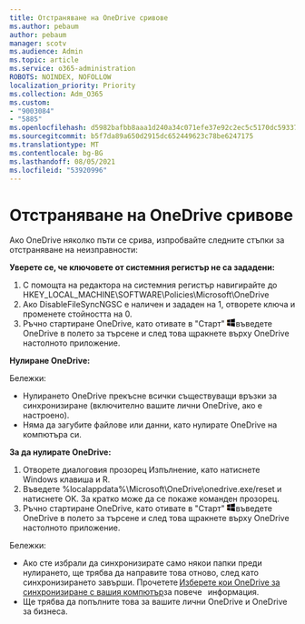 ```yaml
---
title: Отстраняване на OneDrive сривове
ms.author: pebaum
author: pebaum
manager: scotv
ms.audience: Admin
ms.topic: article
ms.service: o365-administration
ROBOTS: NOINDEX, NOFOLLOW
localization_priority: Priority
ms.collection: Adm_O365
ms.custom:
- "9003084"
- "5885"
ms.openlocfilehash: d5982bafbb8aaa1d240a34c071efe37e92c2ec5c5170dc59337df9a5435e22e1
ms.sourcegitcommit: b5f7da89a650d2915dc652449623c78be6247175
ms.translationtype: MT
ms.contentlocale: bg-BG
ms.lasthandoff: 08/05/2021
ms.locfileid: "53920996"
---
```

# <a name="troubleshoot-onedrive-crashes"></a>Отстраняване на OneDrive сривове

Ако OneDrive няколко пъти се срива, изпробвайте следните стъпки за отстраняване на неизправности:

**Уверете се, че ключовете от системния регистър не са зададени:**

1. С помощта на редактора на системния регистър навигирайте до HKEY_LOCAL_MACHINE\SOFTWARE\Policies\Microsoft\OneDrive
2. Ако DisableFileSyncNGSC е наличен и зададен на 1, отворете ключа и променете стойността на 0.
3. Ръчно стартиране OneDrive, като отивате в "Старт" ![Натиснете клавиша Windows бутон](data:image/png;base64,iVBORw0KGgoAAAANSUhEUgAAABEAAAAOCAYAAADJ7fe0AAAAAXNSR0IArs4c6QAAAARnQU1BAACxjwv8YQUAAAAJcEhZcwAADsQAAA7EAZUrDhsAAADxSURBVDhPY/wPBAx4wR+Gd6/fM7x9/ZTh9ZuXDGdPnWE4tH0rw/UHDxlaVp9kCDCSYWABKfv35wfD+/cfGV4+fcLw5uVjhlOXzzFsX/qWYebmZAZPWWOGO2DD8ACQS9Y3e4Bcg4Y9/t94fPa/CoY4Aq8/+xik/T8TkEMxGDyGgANWwSqeobvbGSyAADIM3BwCDKXd3QyfoCLoQEGAA0xTxSWjsYMJwLHjkruU4UXSJ4YnT54x3Dh/luHmjfMMmw9wMjCDlRAGBDPgjy8fGT5//8rw9P4Thge3zzNcvXmDYevmfQzXb1xlmH/0ATADyjAAAKdWkD3ZSwNeAAAAAElFTkSuQmCC)въведете OneDrive в полето за търсене и след това щракнете върху OneDrive настолното приложение.

**Нулиране OneDrive:**

Бележки:

- Нулирането OneDrive прекъсне всички съществуващи връзки за синхронизиране (включително вашите лични OneDrive, ако е настроено).
- Няма да загубите файлове или данни, като нулирате OneDrive на компютъра си.

**За да нулирате OneDrive:**

1. Отворете диалоговия прозорец Изпълнение, като натиснете Windows клавиша и R.
2. Въведете %localappdata%\Microsoft\OneDrive\onedrive.exe/reset и натиснете OK. За кратко може да се покаже команден прозорец.
3. Ръчно стартиране OneDrive, като отивате в "Старт" ![Натиснете клавиша Windows бутон](data:image/png;base64,iVBORw0KGgoAAAANSUhEUgAAABEAAAAOCAYAAADJ7fe0AAAAAXNSR0IArs4c6QAAAARnQU1BAACxjwv8YQUAAAAJcEhZcwAADsQAAA7EAZUrDhsAAADxSURBVDhPY/wPBAx4wR+Gd6/fM7x9/ZTh9ZuXDGdPnWE4tH0rw/UHDxlaVp9kCDCSYWABKfv35wfD+/cfGV4+fcLw5uVjhlOXzzFsX/qWYebmZAZPWWOGO2DD8ACQS9Y3e4Bcg4Y9/t94fPa/CoY4Aq8/+xik/T8TkEMxGDyGgANWwSqeobvbGSyAADIM3BwCDKXd3QyfoCLoQEGAA0xTxSWjsYMJwLHjkruU4UXSJ4YnT54x3Dh/luHmjfMMmw9wMjCDlRAGBDPgjy8fGT5//8rw9P4Thge3zzNcvXmDYevmfQzXb1xlmH/0ATADyjAAAKdWkD3ZSwNeAAAAAElFTkSuQmCC)въведете OneDrive в полето за търсене и след това щракнете върху OneDrive настолното приложение.

Бележки:

- Ако сте избрали да синхронизирате само някои папки преди нулирането, ще трябва да направите това отново, след като синхронизирането завърши. Прочетете [Изберете кои OneDrive за синхронизиране с вашия компютър](https://support.office.com/article/98b8b011-8b94-419b-aa95-a14ff2415e85)за повече   информация.
- Ще трябва да попълните това за вашите лични OneDrive и OneDrive за бизнеса.